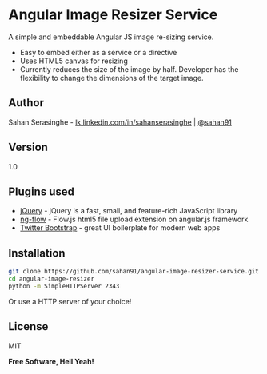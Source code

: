 Angular Image Resizer Service
=====================

A simple and embeddable Angular JS image re-sizing service.

  - Easy to embed either as a service or a directive
  - Uses HTML5 canvas for resizing
  - Currently reduces the size of the image by half. Developer has the flexibility to change the dimensions of the target image.
  
Author
----
Sahan Serasinghe - [lk.linkedin.com/in/sahanserasinghe] | [@sahan91]

Version
----

1.0

Plugins used
-----------

* [jQuery] - jQuery is a fast, small, and feature-rich JavaScript library
* [ng-flow] - Flow.js html5 file upload extension on angular.js framework
* [Twitter Bootstrap] - great UI boilerplate for modern web apps

Installation
--------------

```sh
git clone https://github.com/sahan91/angular-image-resizer-service.git
cd angular-image-resizer
python -m SimpleHTTPServer 2343
```
Or use a HTTP server of your choice!

License
----

MIT


**Free Software, Hell Yeah!**

[lk.linkedin.com/in/sahanserasinghe]:http://lk.linkedin.com/in/sahanserasinghe
[@sahan91]:https://twitter.com/sahan91
[jQuery]:http://jquery.com/
[ng-flow]:https://github.com/flowjs/ng-flow
[Twitter Bootstrap]: http://getbootstrap.com/